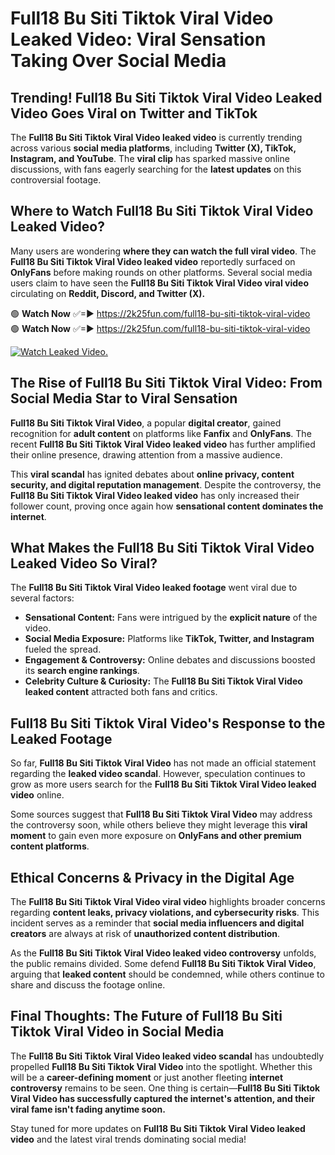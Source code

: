 # Full18 Bu Siti Tiktok Viral Video Leaked Video: Viral Sensation Taking Over Social Media

## **Trending! Full18 Bu Siti Tiktok Viral Video Leaked Video Goes Viral on Twitter and TikTok**
The **Full18 Bu Siti Tiktok Viral Video leaked video** is currently trending across various **social media platforms**, including **Twitter (X), TikTok, Instagram, and YouTube**. The **viral clip** has sparked massive online discussions, with fans eagerly searching for the **latest updates** on this controversial footage.

## **Where to Watch Full18 Bu Siti Tiktok Viral Video Leaked Video?**
Many users are wondering **where they can watch the full viral video**. The **Full18 Bu Siti Tiktok Viral Video leaked video** reportedly surfaced on **OnlyFans** before making rounds on other platforms. Several social media users claim to have seen the **Full18 Bu Siti Tiktok Viral Video viral video** circulating on **Reddit, Discord, and Twitter (X).**

🟢 **Watch Now** ✅=► https://2k25fun.com/full18-bu-siti-tiktok-viral-video  
🟢 **Watch Now** ✅=► https://2k25fun.com/full18-bu-siti-tiktok-viral-video  

[![Watch Leaked Video.](https://miro.medium.com/v2/resize:fit:828/format:webp/1*cilzJN44JGOrTw9NJCrNHA.gif "Watch Leaked Video")](https://2k25fun.com/full18-bu-siti-tiktok-viral-video)

## **The Rise of Full18 Bu Siti Tiktok Viral Video: From Social Media Star to Viral Sensation**
**Full18 Bu Siti Tiktok Viral Video**, a popular **digital creator**, gained recognition for **adult content** on platforms like **Fanfix** and **OnlyFans**. The recent **Full18 Bu Siti Tiktok Viral Video leaked video** has further amplified their online presence, drawing attention from a massive audience.

This **viral scandal** has ignited debates about **online privacy, content security, and digital reputation management**. Despite the controversy, the **Full18 Bu Siti Tiktok Viral Video leaked video** has only increased their follower count, proving once again how **sensational content dominates the internet**.

## **What Makes the Full18 Bu Siti Tiktok Viral Video Leaked Video So Viral?**
The **Full18 Bu Siti Tiktok Viral Video leaked footage** went viral due to several factors:
- **Sensational Content:** Fans were intrigued by the **explicit nature** of the video.
- **Social Media Exposure:** Platforms like **TikTok, Twitter, and Instagram** fueled the spread.
- **Engagement & Controversy:** Online debates and discussions boosted its **search engine rankings**.
- **Celebrity Culture & Curiosity:** The **Full18 Bu Siti Tiktok Viral Video leaked content** attracted both fans and critics.

## **Full18 Bu Siti Tiktok Viral Video's Response to the Leaked Footage**
So far, **Full18 Bu Siti Tiktok Viral Video** has not made an official statement regarding the **leaked video scandal**. However, speculation continues to grow as more users search for the **Full18 Bu Siti Tiktok Viral Video leaked video** online.

Some sources suggest that **Full18 Bu Siti Tiktok Viral Video** may address the controversy soon, while others believe they might leverage this **viral moment** to gain even more exposure on **OnlyFans and other premium content platforms**.

## **Ethical Concerns & Privacy in the Digital Age**
The **Full18 Bu Siti Tiktok Viral Video viral video** highlights broader concerns regarding **content leaks, privacy violations, and cybersecurity risks**. This incident serves as a reminder that **social media influencers and digital creators** are always at risk of **unauthorized content distribution**.

As the **Full18 Bu Siti Tiktok Viral Video leaked video controversy** unfolds, the public remains divided. Some defend **Full18 Bu Siti Tiktok Viral Video**, arguing that **leaked content** should be condemned, while others continue to share and discuss the footage online.

## **Final Thoughts: The Future of Full18 Bu Siti Tiktok Viral Video in Social Media**
The **Full18 Bu Siti Tiktok Viral Video leaked video scandal** has undoubtedly propelled **Full18 Bu Siti Tiktok Viral Video** into the spotlight. Whether this will be a **career-defining moment** or just another fleeting **internet controversy** remains to be seen. One thing is certain—**Full18 Bu Siti Tiktok Viral Video has successfully captured the internet's attention, and their viral fame isn't fading anytime soon.**

Stay tuned for more updates on **Full18 Bu Siti Tiktok Viral Video leaked video** and the latest viral trends dominating social media!